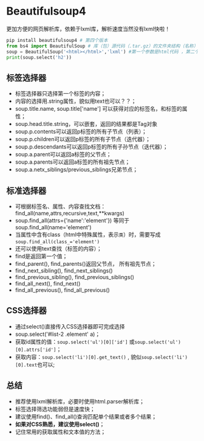 # Beautifulsoup4

更加方便的网页解析库，依赖于lxml库，解析速度当然没有lxml快啦！

```python
pip install beautifulsoup4 # 第四个版本
from bs4 import BeautifulSoup # 库（包）源代码（.tar.gz）的文件夹结构（名称）决定的
soup = BeautifulSoup('<html></html>','lxml') #第一个参数是html代码 ，第二个参数是解析方式。
print(soup.select('h2'))
```

## 标签选择器

- 标签选择器只选择第一个标签的内容；
- 内容的选择用.string属性，貌似用text也可以？？；
- soup.title.name, soup.title['name'] 可以获得对应的标签名，和标签的属性；
- soup.head.title.string，可以嵌套，返回的结果都是Tag对象
- soup.p.contents可以返回p标签的所有子节点（列表）；
- soup.p.children可以返回p标签的所有子节点（迭代器）；
- soup.p.descendants可以返回p标签的所有子孙节点（迭代器）；
- soup.a.parent可以返回a标签的父节点；
- soup.a.parents可以返回a标签的所有祖先节点；
- soup.a.netx_siblings/previous_siblings兄弟节点；

## 标准选择器

- 可根据标签名、属性、内容查找文档：find_all(name,attrs,recursive,text,**kwargs)
- soup.find_all(attrs={'name':'element'}) 等同于 soup.find_all(name='element')
- 当属性中含有class（html中特殊属性，表示`类`）时，需要写成`soup.find_all(class_='element')`
- 还可以使用text查找（标签的内容）；
- find是返回第一个值；
- find_parent(), find_parents()返回父节点， 所有祖先节点；
- find_next_sibling(), find_next_siblings()
- find_previous_sibling(), find_previous_siblings()
- find_all_next(), find_next()
- find_all_previous(), find_all_previous()

## CSS选择器

- 通过select()直接传入CSS选择器即可完成选择
- soup.select('#list-2 .element' a)；
- 获取id属性的值：`soup.select('ul')[0]['id']` 或`soup.select('ul')[0].attrs['id']`；
- 获取内容：`soup.select('li')[0].get_text()` , 貌似`soup.select('li')[0].text`也可以;

## 总结

- 推荐使用lxml解析库，必要时使用html.parser解析库；
- 标签选择筛选功能弱但是速度快；
- 建议使用find()、find_all()查询匹配单个结果或者多个结果；
- **如果对CSS熟悉，建议使用select()**；
- 记住常用的获取属性和文本值的方法；